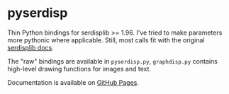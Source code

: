 pyserdisp
=========

Thin Python bindings for serdisplib >= 1.96.
I've tried to make parameters more pythonic where applicable. Still, most calls fit with the original [serdisplib docs](http://serdisplib.sourceforge.net/).

The "raw" bindings are available in `pyserdisp.py`, `graphdisp.py` contains high-level drawing functions for images and text.

Documentation is available on [GitHub Pages](https://tanuva.github.io/pyserdisp).
